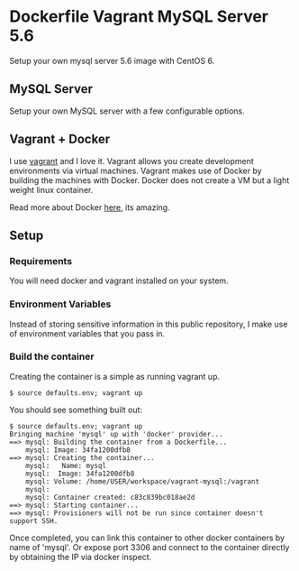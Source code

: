 # Dockerfile Vagrant MySQL Server 5.6
Setup your own mysql server 5.6 image with CentOS 6.

## MySQL Server
Setup your own MySQL server with a few configurable options.

## Vagrant + Docker
I use [vagrant](http://www.vagrantup.com/) and I love it.  Vagrant allows you create development environments via virtual machines.  Vagrant makes use of Docker by building the machines with Docker.  Docker does not create a VM but a light weight linux container.

Read more about Docker [here](https://www.docker.com/), its amazing.

## Setup
### Requirements
You will need docker and vagrant installed on your system.

### Environment Variables
Instead of storing sensitive information in this public repository, I make use of environment variables that you pass in.

### Build the container
Creating the container is a simple as running vagrant up.

```
$ source defaults.env; vagrant up
```

You should see something built out:

```
$ source defaults.env; vagrant up
Bringing machine 'mysql' up with 'docker' provider...
==> mysql: Building the container from a Dockerfile...
    mysql: Image: 34fa1200dfb8
==> mysql: Creating the container...
    mysql:   Name: mysql
    mysql:  Image: 34fa1200dfb8
    mysql: Volume: /home/USER/workspace/vagrant-mysql:/vagrant
    mysql:
    mysql: Container created: c83c839bc018ae2d
==> mysql: Starting container...
==> mysql: Provisioners will not be run since container doesn't support SSH.
```

Once completed, you can link this container to other docker containers by name of 'mysql'. Or expose port 3306 and connect to the container directly by obtaining the IP via docker inspect.
